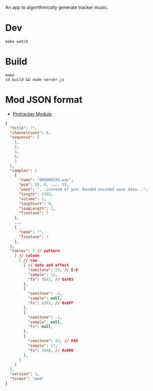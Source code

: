 An app to algorithmically generate tracker music.

# Dev

```
make watch
```

# Build

```
make
cd build && node server.js
```

# Mod JSON format

* [Protracker Module](https://wiki.multimedia.cx/index.php/Protracker_Module).

```json
{
  "title": "",
  "channelCount": 8,
  "sequence": [
    1,
    2,
    3,
    4,
    5
  ],
  "samples": [
    {
      "name": "000000156.wav",
      "pcm": [0, 0, ..., 0],
      "wave": "...instead of pcm: Base64 encoded wave data...",
      "length": 5502,
      "volume": 1,
      "loopStart": 0,
      "loopLength": 2,
      "finetune": 7
    },
    ...
    {
      "name": "",
      "finetune": 7
    },
  ],
  "tables": [ // pattern
    [ // column
      [ // row
        { // note and effect
          "semitone": 53, // E-6
          "sample": 12,
          "fx": 3843, // 0xF03
        },
        {
          "semitone": -1,
          "sample": null,
          "fx": 2303, // 0x8FF
        },
        {
          "semitone": -1,
          "sample": null,
          "fx": null,
        },
        {
          "semitone": 43, // F#5
          "sample": 17,
          "fx": 2048, // 0x800
        },
      ]
    ]
  ],
  "version": 1,
  "format": "mod"
}
```

